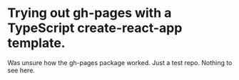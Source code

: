 # Trying out gh-pages with a TypeScript create-react-app template. 

Was unsure how the gh-pages package worked. Just a test repo. Nothing to see here.
